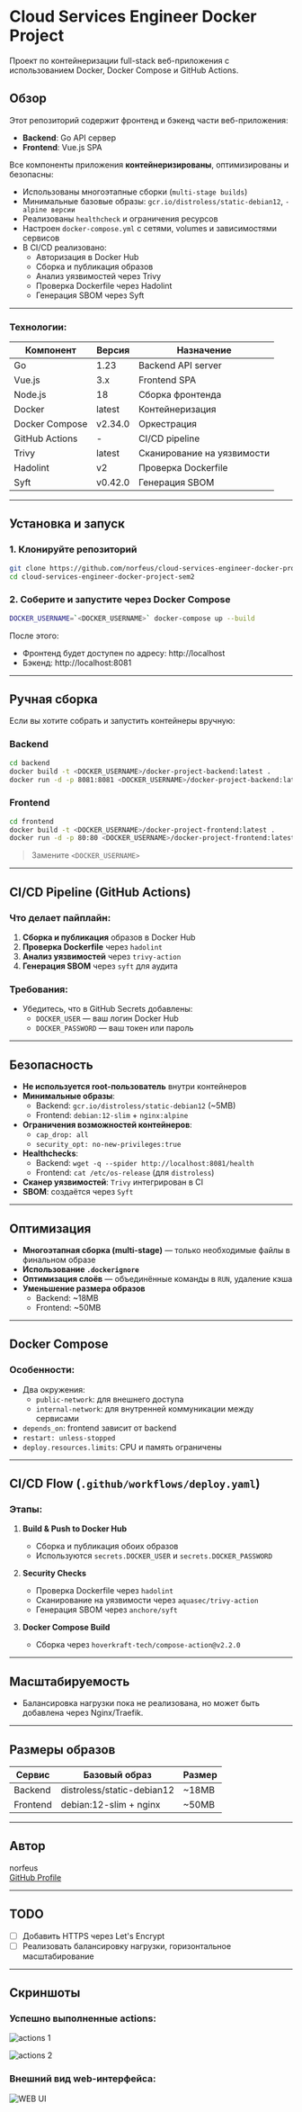 # Cloud Services Engineer Docker Project

Проект по контейнеризации full-stack веб-приложения с использованием Docker, Docker Compose и GitHub Actions.

## Обзор

Этот репозиторий содержит фронтенд и бэкенд части веб-приложения:
- **Backend**: Go API сервер
- **Frontend**: Vue.js SPA

Все компоненты приложения **контейнеризированы**, оптимизированы и безопасны:
- Использованы многоэтапные сборки (`multi-stage builds`)
- Минимальные базовые образы: `gcr.io/distroless/static-debian12`, `-alpine версии`
- Реализованы `healthcheck` и ограничения ресурсов
- Настроен `docker-compose.yml` с сетями, volumes и зависимостями сервисов
- В CI/CD реализовано:
  - Авторизация в Docker Hub
  - Сборка и публикация образов
  - Анализ уязвимостей через Trivy
  - Проверка Dockerfile через Hadolint
  - Генерация SBOM через Syft

---

### Технологии:

| Компонент | Версия | Назначение |
|----------|--------|------------|
| Go       | 1.23   | Backend API server |
| Vue.js   | 3.x    | Frontend SPA |
| Node.js  | 18     | Сборка фронтенда |
| Docker   | latest | Контейнеризация |
| Docker Compose | v2.34.0 | Оркестрация |
| GitHub Actions | - | CI/CD pipeline |
| Trivy    | latest | Сканирование на уязвимости |
| Hadolint | v2     | Проверка Dockerfile |
| Syft     | v0.42.0 | Генерация SBOM |

---

## Установка и запуск

### 1. Клонируйте репозиторий

```bash
git clone https://github.com/norfeus/cloud-services-engineer-docker-project-sem2.git
cd cloud-services-engineer-docker-project-sem2
```

### 2. Соберите и запустите через Docker Compose

```bash
DOCKER_USERNAME=`<DOCKER_USERNAME>` docker-compose up --build
```

После этого:
- Фронтенд будет доступен по адресу: http://localhost
- Бэкенд: http://localhost:8081

---

## Ручная сборка

Если вы хотите собрать и запустить контейнеры вручную:

### Backend

```bash
cd backend
docker build -t <DOCKER_USERNAME>/docker-project-backend:latest .
docker run -d -p 8081:8081 <DOCKER_USERNAME>/docker-project-backend:latest
```

### Frontend

```bash
cd frontend
docker build -t <DOCKER_USERNAME>/docker-project-frontend:latest .
docker run -d -p 80:80 <DOCKER_USERNAME>/docker-project-frontend:latest
```

> Замените `<DOCKER_USERNAME>`

---

## CI/CD Pipeline (GitHub Actions)

### Что делает пайплайн:
1. **Сборка и публикация** образов в Docker Hub
2. **Проверка Dockerfile** через `hadolint`
3. **Анализ уязвимостей** через `trivy-action`
4. **Генерация SBOM** через `syft` для аудита

### Требования:
- Убедитесь, что в GitHub Secrets добавлены:
  - `DOCKER_USER` — ваш логин Docker Hub
  - `DOCKER_PASSWORD` — ваш токен или пароль

---

## Безопасность

- **Не используется root-пользователь** внутри контейнеров
- **Минимальные образы**:
  - Backend: `gcr.io/distroless/static-debian12` (~5MB)
  - Frontend: `debian:12-slim` + `nginx:alpine`
- **Ограничения возможностей контейнеров**:
  - `cap_drop: all`
  - `security_opt: no-new-privileges:true`
- **Healthchecks**:
  - Backend: `wget -q --spider http://localhost:8081/health`
  - Frontend: `cat /etc/os-release` (для `distroless`)
- **Сканер уязвимостей**: `Trivy` интегрирован в CI
- **SBOM**: создаётся через `Syft`

---

## Оптимизация

- **Многоэтапная сборка (multi-stage)** — только необходимые файлы в финальном образе
- **Использование `.dockerignore`**
- **Оптимизация слоёв** — объединённые команды в `RUN`, удаление кэша
- **Уменьшение размера образов**
  - Backend: ~18MB
  - Frontend: ~50MB

---

## Docker Compose

### Особенности:
- Два окружения:
  - `public-network`: для внешнего доступа
  - `internal-network`: для внутренней коммуникации между сервисами
- `depends_on`: frontend зависит от backend
- `restart: unless-stopped`
- `deploy.resources.limits`: CPU и память ограничены


---

## CI/CD Flow (`.github/workflows/deploy.yaml`)

### Этапы:

1. **Build & Push to Docker Hub**
   - Сборка и публикация обоих образов
   - Используются `secrets.DOCKER_USER` и `secrets.DOCKER_PASSWORD`

2. **Security Checks**
   - Проверка Dockerfile через `hadolint`
   - Сканирование на уязвимости через `aquasec/trivy-action`
   - Генерация SBOM через `anchore/syft`

3. **Docker Compose Build**
   - Сборка через `hoverkraft-tech/compose-action@v2.2.0`

---

## Масштабируемость

- Балансировка нагрузки пока не реализована, но может быть добавлена через Nginx/Traefik.

---

## Размеры образов

| Сервис | Базовый образ | Размер |
|-------|---------------|--------|
| Backend | distroless/static-debian12 | ~18MB |
| Frontend | debian:12-slim + nginx | ~50MB |

---

## Автор

norfeus  
[GitHub Profile](https://github.com/norfeus)

---

## TODO

- [ ] Добавить HTTPS через Let's Encrypt
- [ ] Реализовать балансировку нагрузки, горизонтальное масштабирование

---

## Скриншоты 

### Успешно выполненные actions: 

![actions 1](./scr1.png) 

![actions 2](./scr2.png) 

### Внешний вид web-интерфейса: 

![WEB UI](./scr3.png) 


